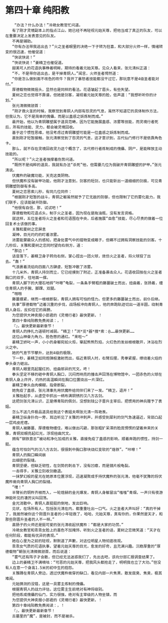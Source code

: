 # 第四十章 纯阳教
        “办法？什么办法！”冷艳女教官忙问道。
       有了刚才灵境副本上的指点江山，她已经不再轻视元始天尊，把他当成了真正的队友，可以在重要决定上发表意见的队友。
       不再是辅助。
       “你有办法带我逃出去？”火之圣者眼里的决绝一下子转为狂喜，和大部分火师一样，情绪转变的很迅速，他催促道：
       “快说快说！”
       “快说快说！”姜精卫也催促道。
       甜美可人的花语执事睁着明眸，期待的看着元始天尊。见众人看来，张元清纠正道：
       “不，不是带你逃出去，是干掉青铜人。”闻言，火师圣者愕然道：
       “你是怎么做到面不改色的吹牛？我开了暴怒者技能都没干过它，那玩意不是4级圣者能对付。”
       厚德载物微微摇头，显然也是同样的看法。花语皱起了眉头，有些失望。
       夏树之恋也觉得不靠谱，但她是剑客，凝视着元始天尊的脸，低声道：“我想听听你的计划。”
       张元清微微颔首：
       “刚才救火圣的时候，我察觉到青铜人内部有怨灵的气息，虽然不知道它的具体制作方法，但我认为，它不是简单的傀儡，而是以蛊惑之妖炼制而成。”
       最开始，他以为青铜雕塑属于道具范畴，因为它能施展蛊惑、浓雾等技能，而灵境行者死后，所有的技能、灵力，都会被灵境回收。
       基于这个惯性思维，他没考虑过青铜雕塑可能是一位蛊惑之妖炼制而成。
       直到刚才短暂接触，张元清察觉到了怨灵的气息，这才意识到，古代仙门修行不是依靠角色卡。
       那么，就不存在灵境回收灵力这个概念了，古代修行者炼制成的傀儡、阴尸，是能释放主动技能的。
       “所以呢？”火之圣者强撑着伤势问道。
       “既然不是纯粹的道具，我就有办法“杀死”他，但需要几位为我破开青铜雕塑的护甲。”张元清说。
       伏魔杵的破魔功能，天克这类阴物。
       但伏魔杵没有破甲功能，他刚才注意到，剑客的短剑，也只能斩出一道细细的剑痕，可见青铜雕塑防御有多高。
       夏树之恋思索儿秒，有同几位同件：
       “根据刚才短暂的战斗，青铜之躯虽然赋予了它无敌的防御，但也限制了它的雾化能力，我们联手，应该能破开防御。
       “他很有自信，那，试试吧！”
       厚德载物和花语点头，制于火之圣者，因为现在是拖油瓶，没有发言资格。
       就这样，五位圣者将火之圣者和花语围在中央，后者施展“自愈”技能，尽心尽责的做着一位回复术士该做的事。
       关雅和夏树之恋屏息
       凝神，目光灼灼的盯着浓雾。
       浓雾能蒙蔽众人的感知，把身处雾气中的猎物变成瞎子，但瞒不过拥有洞察技能的剑客。十几秒后，关雅和夏树之恋同时望向右侧方，道：
       “那边！”
       话音落下，姜精卫身子转向右侧，掌心捏出一团火球，效仿火之圣者，将火球投了出去。“轰！”
       气浪裹着流焰向四面八方肆虐，短暂冲散了浓雾。
       十几米外，青铜人持剑而立，它已经摸到了附近，正准备袭击众人。花语收回按在火之圣者胸口的双手，往地面一撑。
       青铜人脚下的大理石地砖“咔嚓”龟裂，一条条手臂粗的藤蔓破土而出，扭曲着，张扬着，缠住青铜人的手腕、脚踝、双腿。
       “啪啪
       藤蔓绷紧，继而一根根断裂，青铜人拥有可怕的怪力。但更多的藤蔓破土而出，前仆后继。
       执事“厚德载物”迈着沉重的步伐，战场般冲向青铜人，他的奔跑轨迹切出一道半圆，绕制青铜人身后，反扣住它的肩膀。
       为您提供大神卖报小郎君的《灵境行者》最快更新，！
       第四十章纯阳教免费阅读：，！
       『』，最快更新最新章节！
       青铜人的挣扎力道顿时减弱。“精卫！”浏*览*器*搜*索：@……最快更新……
       这位山神奋力角力，脸色憋的通红。“来啦～”
       姜精卫娇叱一声，小小的身躯宛如火炬，窜起熊熊烈焰，火红色的发丝根根散开，沐浴在烈火之中。
       她的气息节节攀升，达到4级的极限。
       下一秒，姜精卫如同炮弹般激射而出，临近青铜人时，右臂后摆，秀拳紧握，缭绕着火焰的拳头奋力砸出。
       青铜人眼里亮起猩红的、扭曲邪异的咒文。咚！
       拳头坚定不移的砸中青铜人胸口，沉闷而响亮的撞击声回荡在博物馆中，一团赤色的火球在青铜人身上炸开，灼热的高温瞬间在胸口位置烧出一片深红。
       姜精卫拳头血肉模糊，指骨断裂。
       她免疫了蛊惑，张元清事先用伏魔杵给同伴们来了一发。“精卫，退开！”
       关雅抬起手，从虚空中抓出一柄布满铜锈的汉八方古剑。
       这把剑张元清认识，正是傅青阳的佩剑，没想到钱公子晋升主宰后，把惯用的神兵赠予了表姐。
       怎么不送几件极品道具给我这个表姐夫啊张元清一阵艳羡。
       姜精卫纵身扑向一旁，耳边听见了关雅的冲刺声，并感受到犀利的剑气急速逼近，背部凸起一层鸡皮疙瘩。
       青铜人被藤蔓、厚德载物缠住，难以做出闪避，那张粗犷呆滞的脸庞愣愣的望着奔来的关雅，青铜双眼亮起红光，浮现扭曲咒文。
       拥有“钢铁意志”被动和净化加成的关雅，直接免疫了蛊惑的影响，顺着奔跑的惯性，持剑一挺。
       蕴含可怕剑气的汉八方古剑，很很刺中胸口那块烧红变软的“烙铁”。“咔嚓！”
       青铜人的胸口瞬间崩
       出细密的裂缝。
       青铜坚硬，但缺乏韧性，在剑势的刺击下，没有凹瘪，而是镜片般龟裂。
       一击得手，关雅立刻收剑撤退。
       一抹梦幻般的星光在她原本位置浮现，迅速凝聚成手持伏魔杵的张元清，他毫不犹豫的将伏魔杵凿向青铜人胸口的裂缝。
       “噗！”
       半臂长的铜杵齐根而入，一轮煊赫的金光爆发，青铜人身躯冒出“嗤嗤”青烟，一声只有夜游神能听见的凄厉尖叫回荡。
       金光消散中，青铜人直挺挺的倒地，发出巨响。
       见状，在场所有人，包括张元清在内，都重重吐出一口气。火之圣者大声叫好：“真的干掉了，我居然被你这个刚晋升圣者的小年轻救了，哈哈，元始天尊，真有你的，你果然是天才，和那些刚晋升圣者的人不一样。”
       直肠子的火师还是挺可爱的张元清收起伏魔杵：“都是大家的功劳。”
       冷艳女教官和乖乖女脸上的喜色不加掩饰，听到火之圣者的话，夏树之恋微笑道：“天才在任何阶段，都能有优异的表现。”
       她在心里为之前的轻视，默默道了声歉，对这位明星人物彻底改观。
       乖乖女气质的花语执事，望着元始天尊的目光，愈发的好奇，且充满兴趣。沉稳厚重的“厚德载物”朝张元清微微颔首，而后说道：
       “雾气还有阵子才会散，但已经无法迷惑我们了，先出去吧，该向分部汇报调查结果了。
       边上的姜精卫不满嘀咕：“可恶的元始天尊，把我风头都抢走了，明明我也立了大功。”但没有人在意一个身高1.5米的初中生的抱怨。
       关雅蹲在青铜人旁边，透过伏魔杵凿穿的缺口，看见内部一片焦黑，散发腐臭、焦臭，极其难闻。
       元始猜测的没错，这是一具雾主炼制的傀儡。
       根据青铜人的战力评估，这位雾主生前绝对有神将级别。
       把他炼成傀儡的仙门，实力很强，绝对有主宰级的人物坐镇，而
       为您提供大神卖报小郎君的《灵境行者》最快更新，！
       第四十章纯阳教免费阅读：，！
       『』，最快更新最新章节！
       古墓里的“魔”，是被封，而不是被杀。